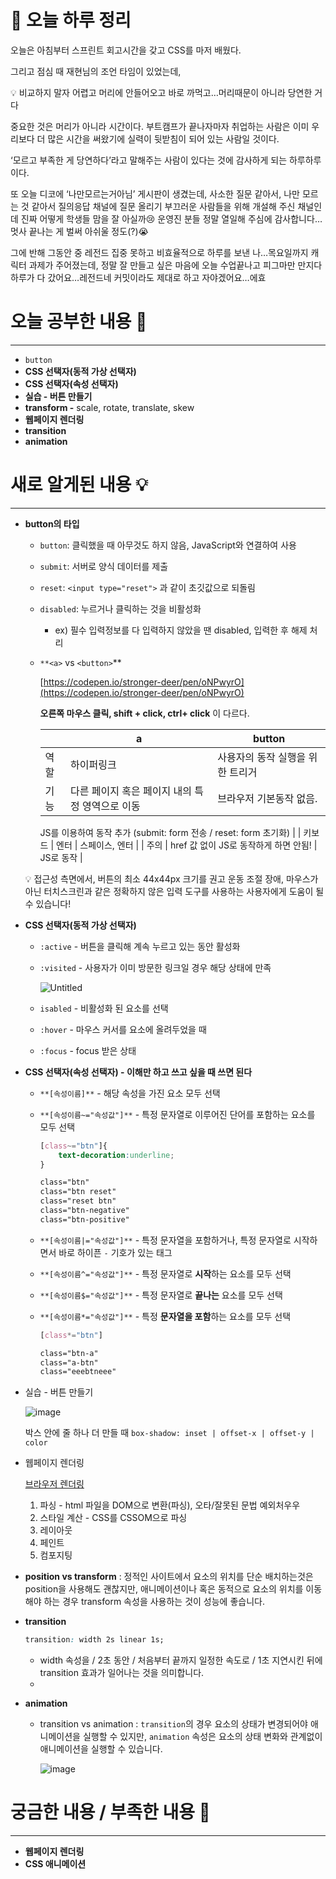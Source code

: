 # 🌳 오늘 하루 정리

오늘은 아침부터 스프린트 회고시간을 갖고 CSS를 마저 배웠다.

그리고  점심 때 재현님의 조언 타임이 있었는데,

<aside>
💡 비교하지 말자 어렵고 머리에 안들어오고 바로 까먹고…머리때문이 아니라 당연한 거다

중요한 것은 머리가 아니라 시간이다. 부트캠프가 끝나자마자 취업하는 사람은 이미 우리보다 더 많은 시간을 써왔기에 실력이 뒷받침이 되어 있는 사람일 것이다. 

</aside>

‘모르고 부족한 게 당연하다’라고 말해주는 사람이 있다는 것에 감사하게 되는 하루하루이다.

또 오늘 디코에 ‘나만모르는거아님’ 게시판이 생겼는데, 사소한 질문 같아서, 나만 모르는 것 같아서 질의응답 채널에 질문 올리기 부끄러운 사람들을 위해 개설해 주신 채널인데 진짜 어떻게 학생들 맘을 잘 아실까😢 운영진 분들 정말 열일해 주심에 감사합니다…멋사 끝나는 게 벌써 아쉬울 정도(?)😭

그에 반해 그동안 중 레전드 집중 못하고 비효율적으로 하루를 보낸 나…목요일까지 캐릭터 과제가 주어졌는데, 정말 잘 만들고 싶은 마음에 오늘 수업끝나고 피그마만 만지다 하루가 다 갔어요…레전드네 커밋이라도 제대로 하고 자야겠어요…에효

# 오늘 공부한 내용 🌼

---

- `button`
- **CSS 선택자(동적 가상 선택자)**
- **CSS 선택자(속성 선택자)**
- **실습 - 버튼 만들기**
- **transform -** scale, rotate, translate, skew
- **웹페이지 렌더링**
- **transition**
- **animation**

# 새로 알게된 내용 💡

---

- **button의 타입**
    - `button`: 클릭했을 때 아무것도 하지 않음, JavaScript와  연결하여 사용
    - `submit`: 서버로 양식 데이터를 제출
    - `reset`: `<input type="reset">` 과 같이 초깃값으로 되돌림
    - `disabled`: 누르거나 클릭하는 것을 비활성화
        - ex) 필수 입력정보를 다 입력하지 않았을 땐 disabled, 입력한 후 해제 처리
    - `**<a>` vs `<button>`**
        
        [https://codepen.io/stronger-deer/pen/oNPwyrO](https://codepen.io/stronger-deer/pen/oNPwyrO)
        
        **오른쪽 마우스 클릭, shift + click, ctrl+ click** 이 다르다.
        
        |  | a | button |
        | --- | --- | --- |
        | 역할 | 하이퍼링크 | 사용자의 동작 실행을 위한 트리거 |
        | 기능 | 다른 페이지 혹은 페이지 내의 특정 영역으로 이동 | 브라우저 기본동작 없음.
        JS를 이용하여 동작 추가
        (submit: form 전송 / reset: form 초기화) |
        | 키보드 | 엔터 | 스페이스, 엔터 |
        | 주의 | href 값 없이 JS로 동작하게 하면 안됨! | JS로 동작 |
    
    <aside>
    💡 접근성 측면에서, 버튼의 최소 44x44px 크기를 권고
    운동 조절 장애, 마우스가 아닌 터치스크린과 같은 정확하지 않은 입력 도구를 사용하는 사용자에게 도움이 될 수 있습니다!
    
    </aside>
    
- **CSS 선택자(동적 가상 선택자)**
    - `:active` - 버튼을 클릭해 계속 누르고 있는 동안 활성화
    - `:visited` - 사용자가 이미 방문한 링크일 경우 해당 상태에 만족
        
        ![Untitled](https://s3-us-west-2.amazonaws.com/secure.notion-static.com/78b9b2e4-13ad-4cd0-bf28-63e2fed3819c/Untitled.png)
        
    - `isabled` - 비활성화 된 요소를 선택
    - `:hover` - 마우스 커서를 요소에 올려두었을 때
    - `:focus` - focus 받은 상태
    
- **CSS 선택자(속성 선택자) - 이해만 하고 쓰고 싶을 때 쓰면 된다**
    - `**[속성이름]**` - 해당 속성을 가진 요소 모두 선택
    - `**[속성이름~="속성값"]**` - 특정 문자열로 이루어진 단어를 포함하는 요소를 모두 선택
        
        ```css
        [class~="btn"]{
        	text-decoration:underline;
        }
        
        class="btn"
        class="btn reset"
        class="reset btn"
        class="btn-negative"
        class="btn-positive"
        ```
        
    - `**[속성이름|="속성값"]**` - 특정 문자열을 포함하거나, 특정 문자열로 시작하면서 바로 하이픈 `-` 기호가 있는 태그
    - `**[속성이름^="속성값"]**` - 특정 문자열로 **시작**하는 요소를 모두 선택
    - `**[속성이름$="속성값"]**` - 특정 문자열로 **끝나는** 요소를 모두 선택
    - `**[속성이름*="속성값"]**` - 특정 **문자열을 포함**하는 요소를 모두 선택
        
        ```css
        [class*="btn"]
        
        class="btn-a"
        class="a-btn"
        class="eeebtneee"
        ```
        
    
- 실습 - 버튼 만들기
    
    ![image](https://user-images.githubusercontent.com/105140201/224854821-d7155646-4ce2-46cb-8bb6-7f15c15d601a.png)
    
    박스 안에 줄 하나 더 만들 때 `box-shadow: inset | offset-x | offset-y | color`
    
- 웹페이지 렌더링
    
    [브라우저 렌더링](https://www.figma.com/file/XNBFc5GjsUUfPLlKdhBpEs?node-id=0:1)
    
    1. 파싱 - html 파일을 DOM으로 변환(파싱), 오타/잘못된 문법 예외처우우
    2. 스타일 계산 -  CSS를 CSSOM으로 파싱
    3. 레이아웃
    4. 페인트
    5. 컴포지팅

- **position vs transform** : 정적인 사이트에서 요소의 위치를 단순 배치하는것은 position을 사용해도 괜찮지만, 애니메이션이나 혹은 동적으로 요소의 위치를 이동해야 하는 경우 transform 속성을 사용하는 것이 성능에 좋습니다.

- **transition**
    
    ```css
    transition: width 2s linear 1s;
    ```
    
    - width 속성을  / 2초 동안 / 처음부터 끝까지 일정한 속도로 / 1초 지연시킨 뒤에  transition 효과가 일어나는 것을 의미합니다.
    - 
- **animation**
    - transition vs animation : `transition`의 경우 요소의 상태가 변경되어야 애니메이션을 실행할 수 있지만, `animation` 속성은 요소의 상태 변화와 관계없이 애니메이션을 실행할 수 있습니다.
        
        ![image](https://user-images.githubusercontent.com/105140201/224854854-b913d8d2-52e3-450f-9d84-028db061929b.png)
        

# 궁금한 내용 / 부족한 내용 🧐

---

- **웹페이지 렌더링**
- **CSS 애니메이션**
